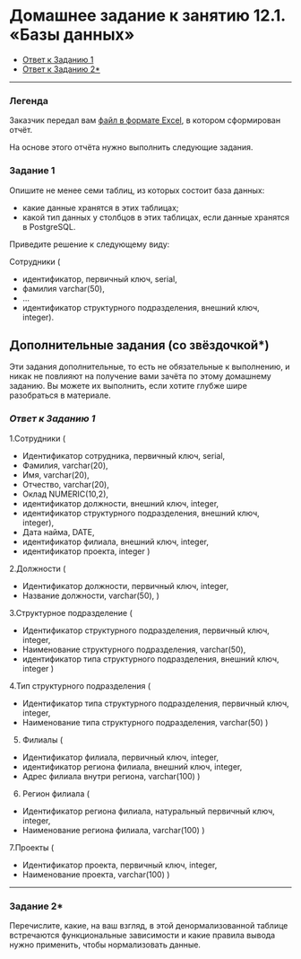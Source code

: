 # Домашнее задание к занятию 12.1. «Базы данных»

* [Ответ к Заданию 1](#1)
* [Ответ к Заданию 2*](#2)


---
### Легенда

Заказчик передал вам [файл в формате Excel](https://github.com/netology-code/sdb-homeworks/blob/main/resources/hw-12-1.xlsx), в котором сформирован отчёт. 

На основе этого отчёта нужно выполнить следующие задания.

### Задание 1

Опишите не менее семи таблиц, из которых состоит база данных:

- какие данные хранятся в этих таблицах;
- какой тип данных у столбцов в этих таблицах, если данные хранятся в PostgreSQL.

Приведите решение к следующему виду:

Сотрудники (

- идентификатор, первичный ключ, serial,
- фамилия varchar(50),
- ...
- идентификатор структурного подразделения, внешний ключ, integer).

## Дополнительные задания (со звёздочкой*)
Эти задания дополнительные, то есть не обязательные к выполнению, и никак не повлияют на получение вами зачёта по этому домашнему заданию. Вы можете их выполнить, если хотите глубже шире разобраться в материале.


### *<a name = "1"> Ответ к Заданию 1 </a>*

1.Сотрудники (
- Идентификатор сотрудника, первичный ключ, serial,
- Фамилия, varchar(20),
- Имя, varchar(20),
- Отчество, varchar(20),
- Оклад NUMERIC(10,2),
- идентификатор должности,  внешний ключ, integer,
- идентификатор структурного подразделения, внешний ключ, integer),
- Дата найма, DATE,
- идентификатор филиала, внешний ключ, integer,
- идентификатор проекта, integer
)

2.Должности (
- Идентификатор должности, первичный ключ, integer,
- Название должности, varchar(50),
)

3.Структурное подразделение (
- Идентификатор структурного подразделения, первичный ключ, integer,
- Наименование структурного подразделения, varchar(50),
- идентификатор типа структурного подразделения, внешний ключ, integer
)

4.Тип структурного подразделения (
- Идентификатор типа структурного подразделения, первичный ключ, integer,
- Наименование типа структурного подразделения, varchar(50)
)

5. Филиалы (
- Идентификатор филиала, первичный ключ, integer,
- идентификатор региона филиала, внешний ключ, integer,
- Адрес филиала внутри региона, varchar(100)
)

6. Регион филиала (
- Идентификатор региона филиала, натуральный первичный ключ, integer,
- Наименование региона филиала, varchar(100)
)

7.Проекты (
- Идентификатор проекта, первичный ключ, integer,
- Наименование проекта, varchar(100)
)


---


### Задание 2*

Перечислите, какие, на ваш взгляд, в этой денормализованной таблице встречаются функциональные зависимости и какие правила вывода нужно применить, чтобы нормализовать данные.

